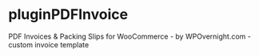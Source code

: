 # pluginPDFInvoice
PDF Invoices &amp; Packing Slips for WooCommerce - by WPOvernight.com - custom invoice template
